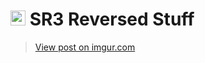 # <img src="https://i.imgur.com/FVFGXkr.png" width="24" height="24"> SR3 Reversed Stuff

<blockquote class="imgur-embed-pub" lang="en" data-id="8wHxGPc"><a href="https://imgur.com/8wHxGPc">View post on imgur.com</a></blockquote><script async src="//s.imgur.com/min/embed.js" charset="utf-8"></script>
